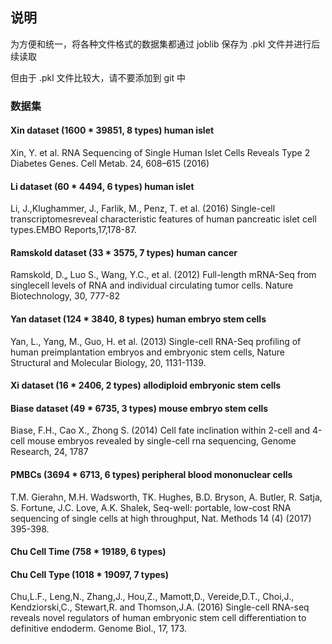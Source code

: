 ## 说明

为方便和统一，将各种文件格式的数据集都通过 joblib 保存为 .pkl 文件并进行后续读取

但由于 .pkl 文件比较大，请不要添加到 git 中

### 数据集

#### Xin dataset (1600 * 39851, 8 types) human islet

Xin, Y. et al. RNA Sequencing of Single Human Islet Cells Reveals Type 2 Diabetes Genes. Cell Metab. 24, 608–615 (2016)

#### Li dataset (60 * 4494, 6 types) human islet

Li, J.,Klughammer, J., Farlik, M., Penz, T. et al. (2016) Single-cell transcriptomesreveal characteristic features of human pancreatic islet cell types.EMBO Reports,17,178-87.

#### Ramskold dataset (33 * 3575, 7 types) human cancer

Ramskold, D.„ Luo S., Wang, Y.C., et al. (2012) Full-length mRNA-Seq from singlecell levels of RNA and individual circulating tumor cells. Nature Biotechnology, 30,
777-82

#### Yan dataset (124 * 3840, 8 types) human embryo stem cells

Yan, L., Yang, M., Guo, H. et al. (2013) Single-cell RNA-Seq profiling of human
preimplantation embryos and embryonic stem cells, Nature Structural and Molecular
Biology, 20, 1131-1139.

#### Xi dataset (16 * 2406, 2 types) allodiploid embryonic stem cells

#### Biase dataset (49 * 6735, 3 types) mouse embryo stem cells

Biase, F.H., Cao X., Zhong S. (2014) Cell fate inclination within 2-cell and 4-cell mouse embryos revealed by single-cell rna sequencing, Genome Research, 24, 1787

#### PMBCs (3694 * 6713, 6 types) peripheral blood mononuclear cells

T.M. Gierahn, M.H. Wadsworth, TK. Hughes, B.D. Bryson, A. Butler, R. Satja, S. Fortune, J.C. Love, A.K. Shalek, Seq-well: portable, low-cost RNA sequencing of single cells at high throughput, Nat. Methods 14 (4) (2017) 395-398.

#### Chu Cell Time (758 * 19189, 6 types) 
#### Chu Cell Type (1018 * 19097, 7 types)

Chu,L.F., Leng,N., Zhang,J., Hou,Z., Mamott,D., Vereide,D.T., Choi,J., Kendziorski,C., Stewart,R. and Thomson,J.A. (2016) Single-cell RNA-seq reveals novel regulators of human embryonic stem cell differentiation to definitive endoderm. Genome Biol., 17,
173.